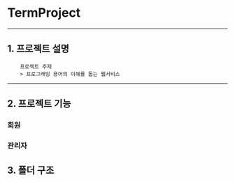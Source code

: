# TermProject<Programing Term>
------------------------------
  ## 1. 프로젝트 설명
        프로젝트 주제
        > 프로그래밍 용어의 이해를 돕는 웹서비스
  -----------------------------------------------
  ## 2. 프로젝트 기능
  
  ### 회원
  
  ### 관리자
  
  ## 3. 폴더 구조

